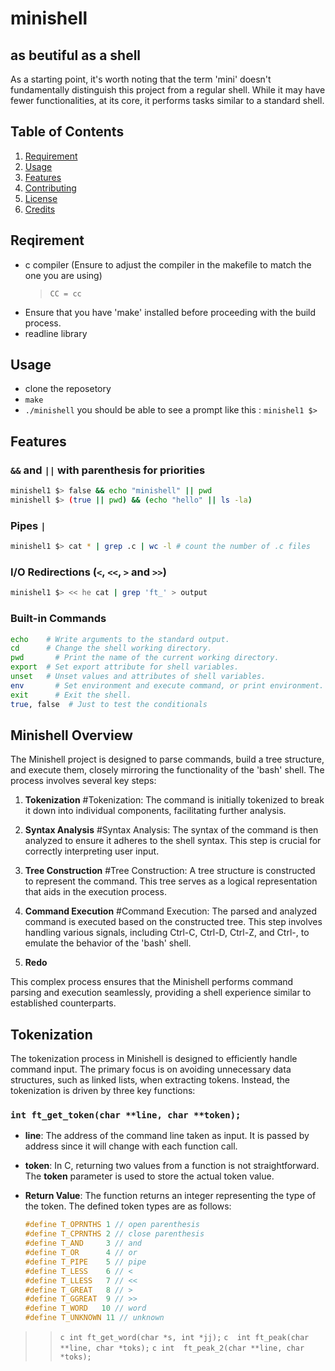 # minishell
## as beutiful as a shell
As a starting point, it's worth noting that the term 'mini' doesn't fundamentally distinguish this project from a regular shell. While it may have fewer functionalities, at its core, it performs tasks similar to a standard shell.

## Table of Contents

1. [Requirement](#installation)
2. [Usage](#usage)
3. [Features](#features)
4. [Contributing](#contributing)
5. [License](#license)
6. [Credits](#credits)

## Reqirement
- c compiler (Ensure to adjust the compiler in the makefile to match the one you are using)
  > `CC = cc`
- Ensure that you have 'make' installed before proceeding with the build process.
- readline library

## Usage

- clone the reposetory
- `make`
- `./minishell`
you should be able to see a prompt like this : `minishel1 $>`

## Features

### `&&` and `||` with parenthesis for priorities
```bash
minishel1 $> false && echo "minishell" || pwd
minishell $> (true || pwd) && (echo "hello" || ls -la)
```

### Pipes `|` 
```bash
minishel1 $> cat * | grep .c | wc -l # count the number of .c files
```

### I/O Redirections (`<`, `<<`, `>` and `>>`)
```bash
minishel1 $> << he cat | grep 'ft_' > output
```

### Built-in Commands
```bash
echo    # Write arguments to the standard output.
cd      # Change the shell working directory.
pwd 	  # Print the name of the current working directory.
export 	# Set export attribute for shell variables.
unset 	# Unset values and attributes of shell variables.
env 	  # Set environment and execute command, or print environment.
exit	  # Exit the shell.
true, false  # Just to test the conditionals
```

## Minishell Overview

The Minishell project is designed to parse commands, build a tree structure, and execute them, closely mirroring the functionality of the 'bash' shell. The process involves several key steps:

1. **Tokenization** #Tokenization: The command is initially tokenized to break it down into individual components, facilitating further analysis.

2. **Syntax Analysis** #Syntax Analysis: The syntax of the command is then analyzed to ensure it adheres to the shell syntax. This step is crucial for correctly interpreting user input.

3. **Tree Construction** #Tree Construction: A tree structure is constructed to represent the command. This tree serves as a logical representation that aids in the execution process.

4. **Command Execution** #Command Execution: The parsed and analyzed command is executed based on the constructed tree. This step involves handling various signals, including Ctrl-C, Ctrl-D, Ctrl-Z, and Ctrl-\, to emulate the behavior of the 'bash' shell.
  
5. **Redo**

This complex process ensures that the Minishell performs command parsing and execution seamlessly, providing a shell experience similar to established counterparts.

## Tokenization
The tokenization process in Minishell is designed to efficiently handle command input. The primary focus is on avoiding unnecessary data structures, such as linked lists, when extracting tokens. Instead, the tokenization is driven by three key functions:

### `int ft_get_token(char **line, char **token);`

- **line**: The address of the command line taken as input. It is passed by address since it will change with each function call.

- **token**: In C, returning two values from a function is not straightforward. The **token** parameter is used to store the actual token value.

- **Return Value**: The function returns an integer representing the type of the token. The defined token types are as follows:

  ```c
  #define T_OPRNTHS 1 // open parenthesis
  #define T_CPRNTHS 2 // close parenthesis
  #define T_AND     3 // and
  #define T_OR      4 // or
  #define T_PIPE    5 // pipe
  #define T_LESS    6 // <
  #define T_LLESS   7 // <<
  #define T_GREAT   8 // >
  #define T_GGREAT  9 // >>
  #define T_WORD   10 // word
  #define T_UNKNOWN 11 // unknown
>> ```c int	ft_get_word(char *s, int *jj);```
> ```c  int	ft_peak(char **line, char *toks);```
> ```c int	ft_peak_2(char **line, char *toks);```
